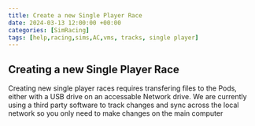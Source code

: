 ```yaml
---
title: Create a new Single Player Race
date: 2024-03-13 12:00:00 +00:00
categories: [SimRacing]
tags: [help,racing,sims,AC,vms, tracks, single player]
---
```




## Creating a new Single Player Race 
Creating new single player races requires transfering files to the Pods, either with a USB drive on an accessable Network drive.
We are currently using a third party software to track changes and sync across the local network so you only need to make changes on the main computer

